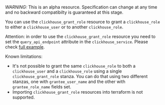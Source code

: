 *WARNING:* This is an alpha resource. Specification can change at any time and no backward compatibilty is guaranteed at this stage.

You can use the `clickhouse_grant_role` resource to grant a `clickhouse_role` to either a `clickhouse_user` or to another `clickhouse_role`.

Attention: in order to use the `clickhouse_grant_role` resource you need to set the `query_api_endpoint` attribute in the `clickhouse_service`.
Please check [full example](https://github.com/ClickHouse/terraform-provider-clickhouse/blob/main/examples/rbac/main.tf).

Known limitations:

- It's not possible to grant the same `clickhouse_role` to both a `clickhouse_user` and a `clickhouse_role` using a single `clickhouse_grant_role` stanza. You can do that using two different stanzas, one with `grantee_user_name` and the other with `grantee_role_name` fields set.
- Importing `clickhouse_grant_role` resources into terraform is not supported.
